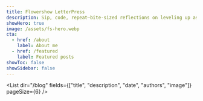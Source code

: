 ```yaml
---
title: Flowershow LetterPress
description: Sip, code, repeat—bite-sized reflections on leveling up as a developer, each brewed alongside a fresh cup and a quick café review.
showHero: true
image: /assets/fs-hero.webp
cta:
  - href: /about
    label: About me
  - href: /featured
    label: Featured posts
showToc: false
showSidebar: false
---
```


<List 
  dir="/blog"
  fields={["title", "description", "date", "authors", "image"]}
  pageSize={6}
/>
